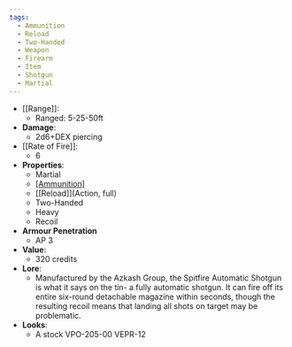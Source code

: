 ```yaml
---
tags:
  - Ammunition
  - Reload
  - Two-Handed
  - Weapon
  - Firearm
  - Item
  - Shotgun
  - Martial
---
```

* [[Range]]:
	* Ranged: 5-25-50ft
* __Damage__:
	* 2d6+DEX piercing
* [[Rate of Fire]]:
	* 6
* __Properties__:
	* Martial
	* [[Ammunition]](6)
	* [[Reload]](Action, full)
	* Two-Handed
 	* Heavy
 	* Recoil
* **Armour Penetration**
	* AP 3  
* **Value**:
	* 320 credits
* **Lore**:
	* Manufactured by the Azkash Group, the Spitfire Automatic Shotgun is what it says on the tin- a fully automatic shotgun. It can fire off its entire six-round detachable magazine within seconds, though the resulting recoil means that landing all shots on target may be problematic.
* **Looks**:
	* A stock VPO-205-00 VEPR-12

